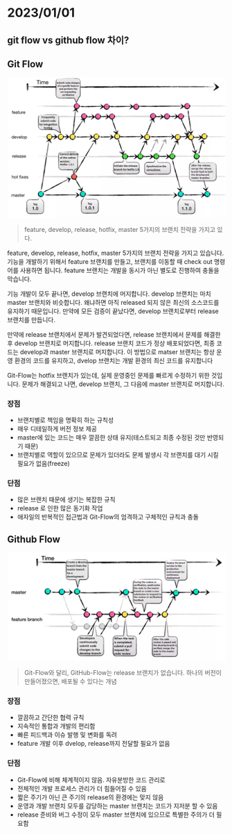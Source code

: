 # 2023/01/01

## git flow vs github flow 차이?

## Git Flow

![img.png](../../Img/gitflow.png)

> feature, develop, release, hotfix, master 5가지의 브랜치 전략을 가지고 있다.


feature, develop, release, hotfix, master 5가지의 브랜치 전략을 가지고 있습니다.
기능을 개발하기 위해서 feature 브랜치를 만들고, 브랜치를 이동할 때 check out 명령어를 사용하면 됩니다. feature 브랜치는 개발을 동시가 아닌 별도로 진행하여 충돌을 막습니다.

기능 개발이 모두 끝나면, develop 브랜치에 머지합니다. develop 브랜치는 마치 master 브랜치와 비슷합니다. 왜냐하면 아직 released 되지 않은 최신의 소스코드를 유지하기 때문입니다. 만약에 모든 검증이 끝났다면, develop 브랜치로부터 release 브랜치를 만듭니다.

만약에 release 브랜치에서 문제가 발견되었다면, release 브랜치에서 문제를 해결한 후 develop 브랜치로 머지합니다. release 브랜치 코드가 정상 배포되었다면, 최종 코드는 develop과 master 브랜치로 머지합니다. 이 방법으로 matser 브랜치는 항상 운영 환경의 코드를 유지하고, dvelop 브랜치는 개발 환경의 최신 코드를 유지합니다

Git-Flow는 hotfix 브랜치가 있는데, 실제 운영중인 문제를 빠르게 수정하기 위한 것입니다. 문제가 해결되고 나면, develop 브랜치, 그 다음에 master 브랜치로 머지합니다.

### 장점
- 브랜치별로 책임을 명확히 하는 규칙성
- 매우 디테일하게 버전 정보 제공
- master에 있는 코드는 매우 깔끔한 상태 유지(테스트되고 최종 수정된 것만 반영되기 때문)
- 브랜치별로 역할이 있으므로 문제가 있더라도 문제 발생시 각 브랜치를 대기 시킬 필요가 없음(freeze)

### 단점
- 많은 브랜치 때문에 생기는 복잡한 규칙
- release 로 인한 많은 동기화 작업
- 애자일의 반복적인 접근법과 Git-Flow의 엄격하고 구체적인 규칙과 충돌


## Github Flow

![img_1.png](../../Img/githubflow.png)

> Git-Flow와 달리, GitHub-Flow는 release 브랜치가 없습니다. 하나의 버전이 만들어졌으면, 배포될 수 있다는 개념

### 장점
- 깔끔하고 간단한 협력 규칙
- 지속적인 통합과 개발의 편리함
- 빠른 피드백과 이슈 발행 및 변화를 독려
- feature 개발 이후 dvelop, release까지 전달할 필요가 없음



### 단점
- Git-Flow에 비해 체계적이지 않음. 자유분방한 코드 관리로
- 전체적인 개발 프로세스 관리가 더 힘들어질 수 있음
- 짧은 주기가 아닌 큰 주기의 release의 환경에는 맞지 않음
- 운영과 개발 브랜치 모두를 감당하는 master 브랜치는 코드가 지저분 할 수 있음
- release 준비와 버그 수정이 모두 master 브랜치에 있으므로 특별한 주의가 더 필요함